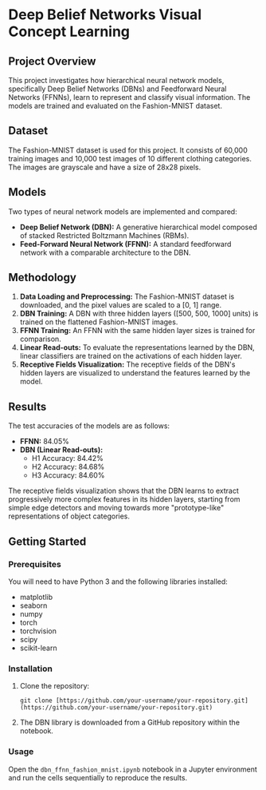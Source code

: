 # Deep Belief Networks Visual Concept Learning

## Project Overview

This project investigates how hierarchical neural network models, specifically Deep Belief Networks (DBNs) and Feedforward Neural Networks (FFNNs), learn to represent and classify visual information. The models are trained and evaluated on the Fashion-MNIST dataset.

## Dataset

The Fashion-MNIST dataset is used for this project. It consists of 60,000 training images and 10,000 test images of 10 different clothing categories. The images are grayscale and have a size of 28x28 pixels.

## Models

Two types of neural network models are implemented and compared:

* **Deep Belief Network (DBN):** A generative hierarchical model composed of stacked Restricted Boltzmann Machines (RBMs).
* **Feed-Forward Neural Network (FFNN):** A standard feedforward network with a comparable architecture to the DBN.

## Methodology

1.  **Data Loading and Preprocessing:** The Fashion-MNIST dataset is downloaded, and the pixel values are scaled to a [0, 1] range.
2.  **DBN Training:** A DBN with three hidden layers ([500, 500, 1000] units) is trained on the flattened Fashion-MNIST images.
3.  **FFNN Training:** An FFNN with the same hidden layer sizes is trained for comparison.
4.  **Linear Read-outs:** To evaluate the representations learned by the DBN, linear classifiers are trained on the activations of each hidden layer.
5.  **Receptive Fields Visualization:** The receptive fields of the DBN's hidden layers are visualized to understand the features learned by the model.

## Results

The test accuracies of the models are as follows:

* **FFNN:** 84.05%
* **DBN (Linear Read-outs):**
    * H1 Accuracy: 84.42%
    * H2 Accuracy: 84.68%
    * H3 Accuracy: 84.60%

The receptive fields visualization shows that the DBN learns to extract progressively more complex features in its hidden layers, starting from simple edge detectors and moving towards more "prototype-like" representations of object categories.

## Getting Started

### Prerequisites

You will need to have Python 3 and the following libraries installed:

* matplotlib
* seaborn
* numpy
* torch
* torchvision
* scipy
* scikit-learn

### Installation

1.  Clone the repository:
    ```
    git clone [https://github.com/your-username/your-repository.git](https://github.com/your-username/your-repository.git)
    ```
2.  The DBN library is downloaded from a GitHub repository within the notebook.

### Usage

Open the `dbn_ffnn_fashion_mnist.ipynb` notebook in a Jupyter environment and run the cells sequentially to reproduce the results.